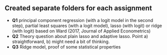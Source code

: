 ## Created separate folders for each assignment

- **Q1** principal component regression (with a logit model in the second step), partial least squares
(with a logit model), lasso (with logit) or ridge (with logit) based on Ward (2017, Journal of Applied Econometrics)
- **Q2** Theory question about plain lasso and adaptive lasso. Point a) straightforward, b) might need a bit of thinking.
- **Q3** Ridge model, proof of some statistical properties 
